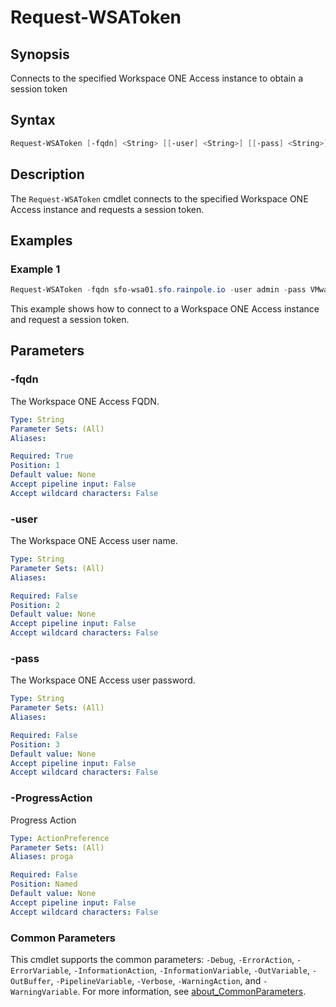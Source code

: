 # Request-WSAToken

## Synopsis

Connects to the specified Workspace ONE Access instance to obtain a session token

## Syntax

```powershell
Request-WSAToken [-fqdn] <String> [[-user] <String>] [[-pass] <String>] [-ProgressAction <ActionPreference>] [<CommonParameters>]
```

## Description

The `Request-WSAToken` cmdlet connects to the specified Workspace ONE Access instance and requests a session token.

## Examples

### Example 1

```powershell
Request-WSAToken -fqdn sfo-wsa01.sfo.rainpole.io -user admin -pass VMware1!
```

This example shows how to connect to a Workspace ONE Access instance and request a session token.

## Parameters

### -fqdn

The Workspace ONE Access FQDN.

```yaml
Type: String
Parameter Sets: (All)
Aliases:

Required: True
Position: 1
Default value: None
Accept pipeline input: False
Accept wildcard characters: False
```

### -user

The Workspace ONE Access user name.

```yaml
Type: String
Parameter Sets: (All)
Aliases:

Required: False
Position: 2
Default value: None
Accept pipeline input: False
Accept wildcard characters: False
```

### -pass

The Workspace ONE Access user password.

```yaml
Type: String
Parameter Sets: (All)
Aliases:

Required: False
Position: 3
Default value: None
Accept pipeline input: False
Accept wildcard characters: False
```

### -ProgressAction

Progress Action

```yaml
Type: ActionPreference
Parameter Sets: (All)
Aliases: proga

Required: False
Position: Named
Default value: None
Accept pipeline input: False
Accept wildcard characters: False
```

### Common Parameters

This cmdlet supports the common parameters: `-Debug`, `-ErrorAction`, `-ErrorVariable`, `-InformationAction`, `-InformationVariable`, `-OutVariable`, `-OutBuffer`, `-PipelineVariable`, `-Verbose`, `-WarningAction`, and `-WarningVariable`. For more information, see [about_CommonParameters](http://go.microsoft.com/fwlink/?LinkID=113216).
